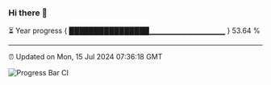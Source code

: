 ### Hi there 👋

⏳ Year progress { ████████████████▁▁▁▁▁▁▁▁▁▁▁▁▁▁ } 53.64 %

---

⏰ Updated on Mon, 15 Jul 2024 07:36:18 GMT

![Progress Bar CI](https://github.com/IshwaranRudhara/GIT-ACTION/workflows/Progress%20Bar%20CI/badge.svg)
